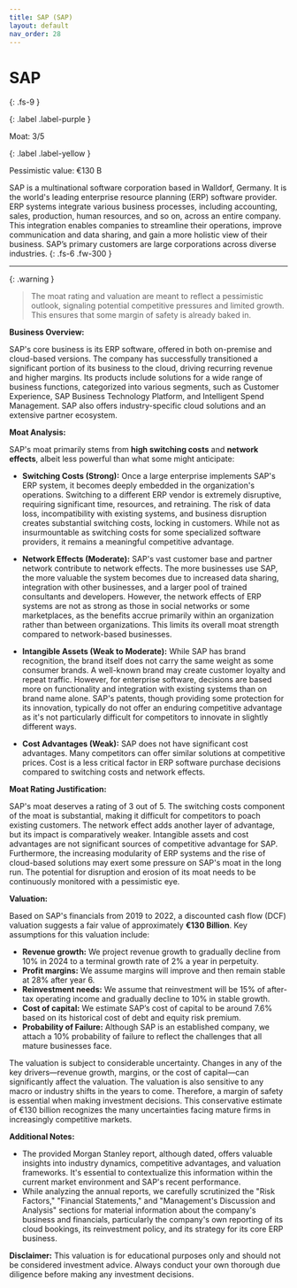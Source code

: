 ```yaml
---
title: SAP (SAP)
layout: default
nav_order: 28
---
```


# SAP
{: .fs-9 }

{: .label .label-purple }

Moat: 3/5

{: .label .label-yellow }

Pessimistic value: €130 B

SAP is a multinational software corporation based in Walldorf, Germany. It is the world's leading enterprise resource planning (ERP) software provider.  ERP systems integrate various business processes, including accounting, sales, production, human resources, and so on, across an entire company. This integration enables companies to streamline their operations, improve communication and data sharing, and gain a more holistic view of their business. SAP’s primary customers are large corporations across diverse industries.
{: .fs-6 .fw-300 }

---

{: .warning } 
>The moat rating and valuation are meant to reflect a pessimistic outlook, signaling potential competitive pressures and limited growth. This ensures that some margin of safety is already baked in.


**Business Overview:**

SAP's core business is its ERP software, offered in both on-premise and cloud-based versions.  The company has successfully transitioned a significant portion of its business to the cloud, driving recurring revenue and higher margins. Its products include solutions for a wide range of business functions, categorized into various segments, such as Customer Experience, SAP Business Technology Platform, and Intelligent Spend Management. SAP also offers industry-specific cloud solutions and an extensive partner ecosystem.


**Moat Analysis:**

SAP's moat primarily stems from **high switching costs** and **network effects**, albeit less powerful than what some might anticipate:

* **Switching Costs (Strong):**  Once a large enterprise implements SAP's ERP system, it becomes deeply embedded in the organization's operations.  Switching to a different ERP vendor is extremely disruptive, requiring significant time, resources, and retraining. The risk of data loss, incompatibility with existing systems, and business disruption creates substantial switching costs, locking in customers. While not as insurmountable as switching costs for some specialized software providers, it remains a meaningful competitive advantage. 

* **Network Effects (Moderate):**  SAP's vast customer base and partner network contribute to network effects.  The more businesses use SAP, the more valuable the system becomes due to increased data sharing, integration with other businesses, and a larger pool of trained consultants and developers. However, the network effects of ERP systems are not as strong as those in social networks or some marketplaces, as the benefits accrue primarily within an organization rather than between organizations. This limits its overall moat strength compared to network-based businesses.

* **Intangible Assets (Weak to Moderate):** While SAP has brand recognition, the brand itself does not carry the same weight as some consumer brands.  A well-known brand may create customer loyalty and repeat traffic. However, for enterprise software, decisions are based more on functionality and integration with existing systems than on brand name alone.  SAP's patents, though providing some protection for its innovation, typically do not offer an enduring competitive advantage as it's not particularly difficult for competitors to innovate in slightly different ways.

* **Cost Advantages (Weak):**  SAP does not have significant cost advantages.  Many competitors can offer similar solutions at competitive prices. Cost is a less critical factor in ERP software purchase decisions compared to switching costs and network effects.


**Moat Rating Justification:**

SAP's moat deserves a rating of 3 out of 5. The switching costs component of the moat is substantial, making it difficult for competitors to poach existing customers.  The network effect adds another layer of advantage, but its impact is comparatively weaker. Intangible assets and cost advantages are not significant sources of competitive advantage for SAP.  Furthermore, the increasing modularity of ERP systems and the rise of cloud-based solutions may exert some pressure on SAP's moat in the long run.  The potential for disruption and erosion of its moat needs to be continuously monitored with a pessimistic eye.


**Valuation:**

Based on SAP's financials from 2019 to 2022, a discounted cash flow (DCF) valuation suggests a fair value of approximately **€130 Billion**. Key assumptions for this valuation include:


* **Revenue growth:**  We project revenue growth to gradually decline from 10% in 2024 to a terminal growth rate of 2% a year in perpetuity.
* **Profit margins:** We assume margins will improve and then remain stable at 28% after year 6.  
* **Reinvestment needs:** We assume that reinvestment will be 15% of after-tax operating income and gradually decline to 10% in stable growth.
* **Cost of capital:** We estimate SAP’s cost of capital to be around 7.6% based on its historical cost of debt and equity risk premium.
* **Probability of Failure:** Although SAP is an established company, we attach a 10% probability of failure to reflect the challenges that all mature businesses face.

The valuation is subject to considerable uncertainty.  Changes in any of the key drivers—revenue growth, margins, or the cost of capital—can significantly affect the valuation.  The valuation is also sensitive to any macro or industry shifts in the years to come. Therefore, a margin of safety is essential when making investment decisions. This conservative estimate of €130 billion recognizes the many uncertainties facing mature firms in increasingly competitive markets.


**Additional Notes:**

* The provided Morgan Stanley report, although dated, offers valuable insights into industry dynamics, competitive advantages, and valuation frameworks.  It's essential to contextualize this information within the current market environment and SAP's recent performance.
* While analyzing the annual reports, we carefully scrutinized the "Risk Factors,"  "Financial Statements," and "Management's Discussion and Analysis" sections for material information about the company's business and financials, particularly the company's own reporting of its cloud bookings, its reinvestment policy, and its strategy for its core ERP business.

**Disclaimer:** This valuation is for educational purposes only and should not be considered investment advice.  Always conduct your own thorough due diligence before making any investment decisions.
